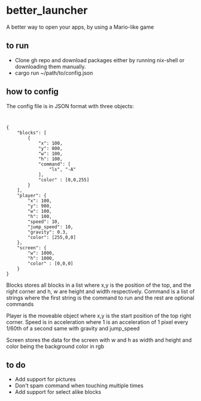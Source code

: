 # better_launcher
A better way to open your apps, by using a Mario-like game

## to run
* Clone gh repo and download packages either by running nix-shell or downloading them manually.
* cargo run ~/path/to/config.json

## how to config
The config file is in JSON format with three objects:
```


{
    "blocks": [
        {
            "x": 100,
            "y": 800,
            "w": 100,
            "h": 100,
            "command": [
                "ls", "-A"
            ],
            "color" : [0,0,255]
        }
    ],
    "player": {
        "x": 100,
        "y": 900,
        "w": 100,
        "h": 100,
        "speed": 10,
        "jump_speed": 10,
        "gravity": 0.3,
        "color": [255,0,0]
    },
    "screen": {
        "w": 1000,
        "h": 1000,
        "color" : [0,0,0]
    }
}
```


Blocks stores all blocks in a list where x,y is the position of the top, and the right corner and h, w are height and width respectively. Command is a list of strings where the first string is the command to run and the rest are optional commands

Player is the moveable object where x,y is the start position of the top right corner. Speed is in acceleration where 1 is an acceleration of 1 pixel every 1/60th of a second same with gravity and jump_speed

Screen stores the data for the screen with w and h as width and height and color being the background color in rgb

## to do 
* Add support for pictures
* Don't spam command when touching multiple times
* Add support for select alike blocks
